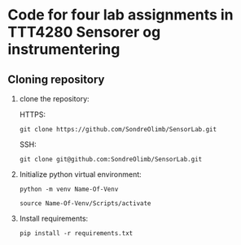 # Code for four lab assignments in TTT4280 Sensorer og instrumentering




## Cloning repository
1. clone the repository:

    HTTPS:
    ```
   git clone https://github.com/SondreOlimb/SensorLab.git

   ```

    SSH:
    ```
   git clone git@github.com:SondreOlimb/SensorLab.git
   ```

2. Initialize python virtual environment:
    ```
   python -m venv Name-Of-Venv
   ```
    ```
   source Name-Of-Venv/Scripts/activate
   ```

3. Install requirements:

    ```
   pip install -r requirements.txt
   ```


